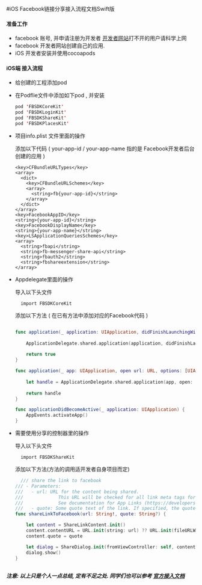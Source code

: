 #iOS Facebook链接分享接入流程文档Swift版

#### 准备工作
* facebook 账号, 并申请注册为开发者 [开发者网站](https://developers.facebook.com/)打不开的用户请科学上网
* facebook 开发者网站创建自己的应用.
* iOS 开发者安装并使用cocoapods

#### iOS端 接入流程
* 给创建的工程添加pod

* 在Podflie文件中添加如下pod , 并安装	

	```swift
	pod 'FBSDKCoreKit'  
	pod 'FBSDKLoginKit'
	pod 'FBSDKShareKit'
	pod 'FBSDKPlacesKit'
	```
	
* 项目info.plist 文件里面的操作
	
	添加以下代码  ( your-app-id / your-app-name 指的是 Facebook开发者后台创建的应用 )
	
	```xaml
	<key>CFBundleURLTypes</key>
	<array>
	  <dict>
	    <key>CFBundleURLSchemes</key>
	    <array>
	      <string>fb{your-app-id}</string>
	    </array>
	  </dict>
	</array>
	<key>FacebookAppID</key>
	<string>{your-app-id}</string>
	<key>FacebookDisplayName</key>
	<string>{your-app-name}</string>
	<key>LSApplicationQueriesSchemes</key>
	<array>
	  <string>fbapi</string>
	  <string>fb-messenger-share-api</string>
	  <string>fbauth2</string>
	  <string>fbshareextension</string>
	</array>
	```
	
* Appdelegate里面的操作
	
	导入以下头文件

		import FBSDKCoreKit
	
	添加以下方法 ( 在已有方法中添加对应的Facebook代码 )

	``` swift 
	
	func application(_ application: UIApplication, didFinishLaunchingWithOptions launchOptions: [UIApplication.LaunchOptionsKey: Any]?) -> Bool { 
        
		ApplicationDelegate.shared.application(application, didFinishLaunchingWithOptions: launchOptions)
        
        return true
    }
    
    func application(_ app: UIApplication, open url: URL, options: [UIApplication.OpenURLOptionsKey : Any] = [:]) -> Bool {
        
        let handle = ApplicationDelegate.shared.application(app, open: url, options: options)
        
        return handle
    }
    
    func applicationDidBecomeActive(_ application: UIApplication) {
        AppEvents.activateApp()
    }
	```
	
* 需要使用分享的控制器里的操作
	
	导入以下头文件
	
		import FBSDKShareKit

	添加以下方法(方法的调用适开发者自身项目而定)
	
	``` swift
	  /// share the link to facebook
    /// - Parameters:
    ///   - url: URL for the content being shared.
    ///             This URL will be checked for all link meta tags for linking in platform specific ways.
    ///             See documentation for App Links (https://developers.facebook.com/docs/applinks/)
    ///   - quote: Some quote text of the link. If specified, the quote text will render with custom styling on top of the link.
    func shareLinkToFacebook(url: String!, quote: String?) {
  
        let content = ShareLinkContent.init()
        content.contentURL = URL.init(string: url) ?? URL.init(fileURLWithPath: "")
        content.quote = quote
  
        let dialog = ShareDialog.init(fromViewController: self, content: content, delegate: nil)
        dialog.show()
    }
        
	```
	

***注意: 以上只是个人一点总结, 定有不足之处. 同学们也可以参考 [官方接入文档](https://developers.facebook.com/docs/ios/getting-started/)***